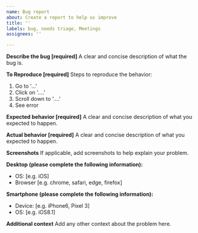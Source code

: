```yaml
---
name: Bug report
about: Create a report to help us improve
title: ''
labels: bug, needs triage, Meetings
assignees: ''

---
```


**Describe the bug [required]**
A clear and concise description of what the bug is.

**To Reproduce [required]**
Steps to reproduce the behavior:
1. Go to '...'
2. Click on '....'
3. Scroll down to '....'
4. See error

**Expected behavior [required]**
A clear and concise description of what you expected to happen.

**Actual behavior [required]**
A clear and concise description of what you expected to happen.

**Screenshots**
If applicable, add screenshots to help explain your problem.

**Desktop (please complete the following information):**
 - OS: [e.g. iOS]
 - Browser [e.g. chrome, safari, edge, firefox]

**Smartphone (please complete the following information):**
 - Device: [e.g. iPhone6, Pixel 3]
 - OS: [e.g. iOS8.1]

**Additional context**
Add any other context about the problem here.
